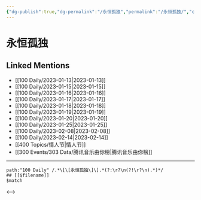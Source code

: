 ```yaml
---
{"dg-publish":true,"dg-permalink":"/永恒孤独","permalink":"/永恒孤独/","created":"2023-01-14T15:03:40.000+08:00","updated":"2023-04-10T15:48:09.275+08:00"}
---
```


# 永恒孤独

## Linked Mentions
- [[100 Daily/2023-01-13\|2023-01-13]]
- [[100 Daily/2023-01-15\|2023-01-15]]
- [[100 Daily/2023-01-16\|2023-01-16]]
- [[100 Daily/2023-01-17\|2023-01-17]]
- [[100 Daily/2023-01-18\|2023-01-18]]
- [[100 Daily/2023-01-19\|2023-01-19]]
- [[100 Daily/2023-01-20\|2023-01-20]]
- [[100 Daily/2023-01-25\|2023-01-25]]
- [[100 Daily/2023-02-08\|2023-02-08]]
- [[100 Daily/2023-02-14\|2023-02-14]]
- [[400 Topics/情人节\|情人节]]
- [[300 Events/303 Data/腾讯音乐由你榜\|腾讯音乐由你榜]]


---

```expander
path:"100 Daily" /.*\[\[永恒孤独\]\].*(?:\r?\n(?!\r?\n).*)*/
## [[$filename]]
$match
```

<-->